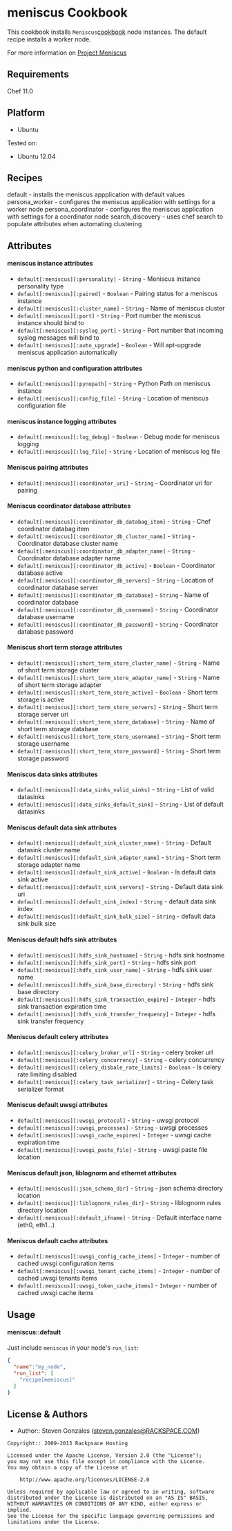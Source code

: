 meniscus Cookbook
=================

This cookbook installs `Meniscus`[cookbook](https://github.com/ProjectMeniscus/meniscus) node instances.  The default recipe installs a worker node.

For more information on [Project Meniscus](http://projectmeniscus.org/)

Requirements
------------
Chef 11.0 

Platform
--------
- Ubuntu

Tested on:
- Ubuntu 12.04


Recipes
--------
default - installs the meniscus appplication with default values
persona_worker - configures the meniscus application with settings for a worker node
persona_coordinator - configures the meniscus application with settings for a coordinator node
search_discovery - uses chef search to populate attributes when automating clustering

Attributes
----------
#### meniscus instance attributes
* `default[:meniscus][:personality]` - `String` - Meniscus instance personality type
* `default[:meniscus][:paired]` - `Boolean` - Pairing status for a meniscus instance
* `default[:meniscus][:cluster_name]` - `String` - Name of meniscus cluster
* `default[:meniscus][:port]` - `String` - Port number the meniscus instance should bind to
* `default[:meniscus][:syslog_port]` - `String` - Port number that incoming syslog messages will bind to
* `default[:meniscus][:auto_upgrade]` - `Boolean` - Will apt-upgrade meniscus application automatically

#### meniscus python and configuration attributes
* `default[:meniscus][:pynopath]` - `String` - Python Path on meniscus instance
* `default[:meniscus][:config_file]` - `String` - Location of meniscus configuration file

#### meniscus instance logging attributes
* `default[:meniscus][:log_debug]` - `Boolean` - Debug mode for meniscus logging
* `default[:meniscus][:log_file]` - `String` - Location of meniscus log file

#### Meniscus pairing attributes
* `default[:meniscus][:coordinator_uri]` - `String` - Coordinator uri for pairing

#### Meniscus coordinator database attributes
* `default[:meniscus][:coordinator_db_databag_item]` - `String` - Chef coordinator databag item
* `default[:meniscus][:coordinator_db_cluster_name]` - `String` - Coordinator database cluster name 
* `default[:meniscus][:coordinator_db_adapter_name]` - `String` - Coordinator database adapter name
* `default[:meniscus][:coordinator_db_active]` - `Boolean` - Coordinator database active
* `default[:meniscus][:coordinator_db_servers]` - `String` - Location of coordinator database server
* `default[:meniscus][:coordinator_db_database]` - `String` - Name of coordinator database
* `default[:meniscus][:coordinator_db_username]` - `String` - Coordinator database username
* `default[:meniscus][:coordinator_db_password]` - `String` - Coordinator database password

#### Meniscus short term storage attributes
* `default[:meniscus][:short_term_store_cluster_name]` - `String` - Name of short term storage cluster
* `default[:meniscus][:short_term_store_adapter_name]` - `String` - Name of short term storage adapter
* `default[:meniscus][:short_term_store_active]` - `Boolean` - Short term storage is active
* `default[:meniscus][:short_term_store_servers]` - `String` - Short term storage server uri
* `default[:meniscus][:short_term_store_database]` - `String` - Name of short term storage database
* `default[:meniscus][:short_term_store_username]` - `String` - Short term storage username
* `default[:meniscus][:short_term_store_password]` - `String` - Short term storage password

#### Meniscus data sinks attributes
* `default[:meniscus][:data_sinks_valid_sinks]` - `String` -  List of valid datasinks
* `default[:meniscus][:data_sinks_default_sink]` - `String` - List of default datasinks

#### Meniscus default data sink attributes
* `default[:meniscus][:default_sink_cluster_name]` - `String` - Default datasink cluster name
* `default[:meniscus][:default_sink_adapter_name]` - `String` - Short term storage adapter name
* `default[:meniscus][:default_sink_active]` - `Boolean` - Is default data sink active
* `default[:meniscus][:default_sink_servers]` - `String` - Default data sink uri
* `default[:meniscus][:default_sink_index]` - `String` - default data sink index
* `default[:meniscus][:default_sink_bulk_size]` - `String` - default data sink bulk size

#### Meniscus default hdfs sink attributes
* `default[:meniscus][:hdfs_sink_hostname]` - `String` - hdfs sink hostname 
* `default[:meniscus][:hdfs_sink_port]` - `String` - hdfs sink port
* `default[:meniscus][:hdfs_sink_user_name]` - `String` - hdfs sink user name
* `default[:meniscus][:hdfs_sink_base_directory]` - `String` - hdfs sink base directory
* `default[:meniscus][:hdfs_sink_transaction_expire]` - `Integer` - hdfs sink transaction expiration time
* `default[:meniscus][:hdfs_sink_transfer_frequency]` - `Integer` - hdfs sink transfer frequency

#### Meniscus default celery attributes
* `default[:meniscus][:celery_broker_url]` - `String` - celery broker url
* `default[:meniscus][:celery_concurrency]` - `String` - celery concurrency
* `default[:meniscus][:celery_disbale_rate_limits]` - `Boolean` - Is celery rate limiting disabled
* `default[:meniscus][:celery_task_serializer]` - `String` - Celery task serializer format

#### Meniscus default uwsgi attributes
* `default[:meniscus][:uwsgi_protocol]` - `String` - uwsgi protocol
* `default[:meniscus][:uwsgi_processes]` - `String` - uwsgi processes
* `default[:meniscus][:uwsgi_cache_expires]` - `Integer` - uwsgi cache expiration time
* `default[:meniscus][:uwsgi_paste_file]` - `String` - uwsgi paste file location

#### Meniscus default json, liblognorm and ethernet attributes
* `default[:meniscus][:json_schema_dir]` - `String` - json schema directory location
* `default[:meniscus][:liblognorm_rules_dir]` - `String` - liblognorm rules directory location
* `default[:meniscus][:default_ifname]` - `String` - Default interface name (eth0, eth1...)

#### Meniscus default cache attributes
* `default[:meniscus][:uwsgi_config_cache_items]` - `Integer` - number of cached uwsgi configuration items
* `default[:meniscus][:uwsgi_tenant_cache_items]` - `Integer` - number of cached uwsgi tenants items
* `default[:meniscus][:uwsgi_token_cache_items]` - `Integer` - number of cached uwsgi cache items

Usage
-----
#### meniscus::default

Just include `meniscus` in your node's `run_list`:

```json
{
  "name":"my_node",
  "run_list": [
    "recipe[meniscus]"
  ]
}
```

License & Authors
-----------------
- Author:: Steven Gonzales (steven.gonzales@RACKSPACE.COM)

```text
Copyright:: 2009-2013 Rackpsace Hosting

Licensed under the Apache License, Version 2.0 (the "License");
you may not use this file except in compliance with the License.
You may obtain a copy of the License at

    http://www.apache.org/licenses/LICENSE-2.0

Unless required by applicable law or agreed to in writing, software
distributed under the License is distributed on an "AS IS" BASIS,
WITHOUT WARRANTIES OR CONDITIONS OF ANY KIND, either express or implied.
See the License for the specific language governing permissions and
limitations under the License.
```
